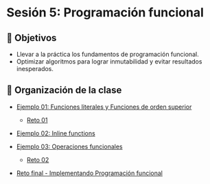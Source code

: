# Sesión 5: Programación funcional

## :dart: Objetivos 

- Llevar a la práctica los fundamentos de programación funcional.
- Optimizar algoritmos para lograr inmutabilidad y evitar resultados inesperados.

## 📂 Organización de la clase

- [Ejemplo 01: Funciones literales y Funciones de orden superior](Ejemplo-01)
	- [Reto 01](Reto-01)
		
- [Ejemplo 02: Inline functions](Ejemplo-02)
		
- [Ejemplo 03: Operaciones funcionales](Ejemplo-03)
	- [Reto 02](Reto-02)

- [Reto final - Implementando Programación funcional](Reto-final)

<!-- - [Postwork](Postwork) -->


	
